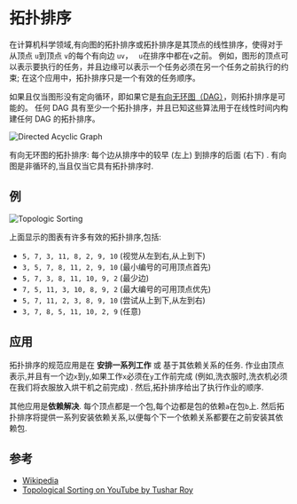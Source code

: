 
# 拓扑排序

在计算机科学领域,有向图的拓扑排序或拓扑排序是其顶点的线性排序，使得对于从顶点 `u`到顶点 `v`的每个有向边 `uv`， ` u`在排序中都在`v`之前。 例如，图形的顶点可以表示要执行的任务，并且边缘可以表示一个任务必须在另一个任务之前执行的约束; 在这个应用中，拓扑排序只是一个有效的任务顺序。

 如果且仅当图形没有定向循环，即如果它是[有向无环图（DAG）](https://zh.wikipedia.org/wiki/DAG)，则拓扑排序是可能的。 任何 DAG 具有至少一个拓扑排序，并且已知这些算法用于在线性时间内构建任何 DAG 的拓扑排序。

![Directed Acyclic Graph](https://upload.wikimedia.org/wikipedia/commons/c/c6/Topological_Ordering.svg)

有向无环图的拓扑排序: 每个边从排序中的较早 (左上) 到排序的后面 (右下) . 有向图是非循环的,当且仅当它具有拓扑排序时. 

## 例

![Topologic Sorting](https://upload.wikimedia.org/wikipedia/commons/0/03/Directed_acyclic_graph_2.svg)

上面显示的图表有许多有效的拓扑排序,包括: 

-   `5, 7, 3, 11, 8, 2, 9, 10` (视觉从左到右,从上到下) 
-   `3, 5, 7, 8, 11, 2, 9, 10` (最小编号的可用顶点首先) 
-   `5, 7, 3, 8, 11, 10, 9, 2` (最少边) 
-   `7, 5, 11, 3, 10, 8, 9, 2` (最大编号的可用顶点优先) 
-   `5, 7, 11, 2, 3, 8, 9, 10` (尝试从上到下,从左到右) 
-   `3, 7, 8, 5, 11, 10, 2, 9` (任意) 

## 应用

拓扑排序的规范应用是在 **安排一系列工作** 或 基于其依赖关系的任务. 作业由顶点表示,并且有一个边`x`到`y`,如果工作`x`必须在`y`工作前完成 (例如,洗衣服时,洗衣机必须在我们将衣服放入烘干机之前完成) . 然后,拓扑排序给出了执行作业的顺序. 

其他应用是**依赖解决**. 每个顶点都是一个包,每个边都是包的依赖`a`在包`b`上. 然后拓扑排序将提供一系列安装依赖关系,以便每个下一个依赖关系都要在之前安装其依赖包. 

## 参考

-   [Wikipedia](https://en.wikipedia.org/wiki/Topological_sorting)
-   [Topological Sorting on YouTube by Tushar Roy](https://www.youtube.com/watch?v=ddTC4Zovtbc&list=PLLXdhg_r2hKA7DPDsunoDZ-Z769jWn4R8)
